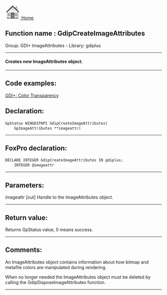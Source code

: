 [<img src="../../images/home.png"> Home ](https://github.com/VFPX/Win32API)  

## Function name : GdipCreateImageAttributes
Group: GDI+ ImageAttributes - Library: gdiplus    
***  


#### Creates new ImageAttributes object.
***  


## Code examples:
[GDI+: Color Transparency](../../samples/sample_549.md)  

## Declaration:
```foxpro  
GpStatus WINGDIPAPI GdipCreateImageAttributes(
	GpImageAttributes **imageattr)  
```  
***  


## FoxPro declaration:
```foxpro  
DECLARE INTEGER GdipCreateImageAttributes IN gdiplus;
	INTEGER @imageattr  
```  
***  


## Parameters:
imageattr
[out] Handle to the ImageAttributes object.  
***  


## Return value:
Returns GpStatus value, 0 means success.  
***  


## Comments:
An ImageAttributes object contains information about how bitmap and metafile colors are manipulated during rendering.   
  
When no longer needed the ImageAttributes object must be deleted by calling the GdipDisposeImageAttributes function.  
  
***  

